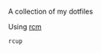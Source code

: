 A collection of my dotfiles

Using [rcm](https://github.com/thoughtbot/rcm#installation)

```
rcup
```
